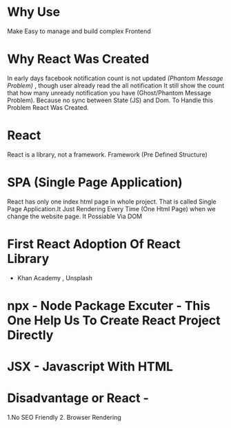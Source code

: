 # Why Use 
Make Easy to manage and build complex Frontend


# Why React Was Created
In early days facebook notification count is not updated *(Phantom Message Problem)* , though user already read the all notification
It still show the count that how many unready notification you have (Ghost/Phantom Message Problem). 
Because no sync between State (JS) and Dom. To Handle this Problem React Was Created.



# React
React is a library, not a framework. Framework (Pre Defined Structure)


# SPA (Single Page Application)
React has only one index html page in whole project. That is called Single Page Application.It Just Rendering Every Time (One Html Page)
when we change the website page. It Possiable Via DOM



# First React Adoption Of React Library 
- Khan Academy , Unsplash



# npx - Node Package Excuter - This One Help Us To Create React Project Directly
# JSX - Javascript With HTML



# Disadvantage or React  -
1.No SEO Friendly  2. Browser Rendering








